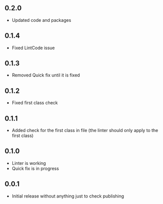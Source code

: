 ## 0.2.0

* Updated code and packages


## 0.1.4

* Fixed LintCode issue


## 0.1.3

* Removed Quick fix until it is fixed


## 0.1.2

* Fixed first class check


## 0.1.1

* Added check for the first class in file (the linter should only apply to the first class)


## 0.1.0

* Linter is working
* Quick fix is in progress


## 0.0.1

* Initial release without anything just to check publishing